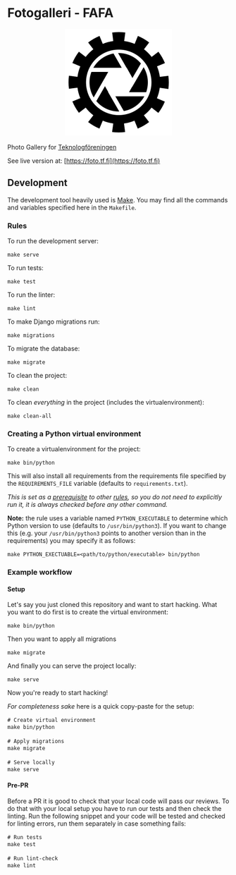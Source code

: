 # Fotogalleri - FAFA

<p align="center">
    <img
        src="https://raw.githubusercontent.com/Teknologforeningen/fotogalleri/master/.github/logo_black.svg"
        alt="Fotogalleri Logo"
        style="max-width: 100%;"
    />
</p>

Photo Gallery for [Teknologföreningen](https://tf.fi)

See live version at: [https://foto.tf.fi](https://foto.tf.fi)

## Development

The development tool heavily used is [Make](https://www.gnu.org/software/make/manual/make.html).
You may find all the commands and variables specified here in the `Makefile`.

### Rules

To run the development server:

    make serve

To run tests:

    make test

To run the linter:
    
    make lint

To make Django migrations run:

    make migrations

To migrate the database:

    make migrate

To clean the project:

    make clean

To clean *everything* in the project (includes the virtualenvironment):

    make clean-all

### Creating a Python virtual environment

To create a virtualenvironment for the project:

    make bin/python

This will also install all requirements from the requirements file specified by the `REQUIREMENTS_FILE` variable (defaults to `requirements.txt`).
    
*This is set as a [prerequisite](https://raw.githubusercontent.com/c00k133/neergaard.fi/master/.title.png) to other [rules](https://raw.githubusercontent.com/c00k133/neergaard.fi/master/.title.png), so you do not need to explicitly run it, it is always checked before any other command.*

**Note:** the rule uses a variable named `PYTHON_EXECUTABLE` to determine which Python version to use (defaults to `/usr/bin/python3`).
If you want to change this (e.g. your `/usr/bin/python3` points to another version than in the requirements) you may specify it as follows:

    make PYTHON_EXECTUABLE=<path/to/python/executable> bin/python

### Example workflow

#### Setup

Let's say you just cloned this repository and want to start hacking.
What you want to do first is to create the virtual environment:

    make bin/python

Then you want to apply all migrations

    make migrate

And finally you can serve the project locally:

    make serve

Now you're ready to start hacking!

*For completeness sake* here is a quick copy-paste for the setup:

    # Create virtual environment
    make bin/python

    # Apply migrations
    make migrate

    # Serve locally
    make serve

#### Pre-PR

Before a PR it is good to check that your local code will pass our reviews.
To do that with your local setup you have to run our tests and then check the linting.
Run the following snippet and your code will be tested and checked for linting errors, run them separately in case something fails:

    # Run tests
    make test

    # Run lint-check
    make lint
